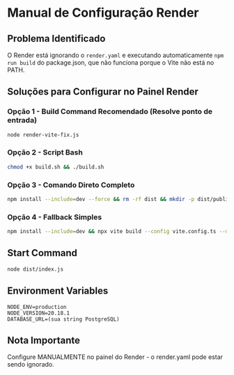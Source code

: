 # Manual de Configuração Render

## Problema Identificado
O Render está ignorando o `render.yaml` e executando automaticamente `npm run build` do package.json, que não funciona porque o Vite não está no PATH.

## Soluções para Configurar no Painel Render

### Opção 1 - Build Command Recomendado (Resolve ponto de entrada)
```bash
node render-vite-fix.js
```

### Opção 2 - Script Bash
```bash
chmod +x build.sh && ./build.sh
```

### Opção 3 - Comando Direto Completo
```bash
npm install --include=dev --force && rm -rf dist && mkdir -p dist/public && ./node_modules/.bin/vite build --config vite.config.ts --mode production && ./node_modules/.bin/esbuild server/index.ts --platform=node --packages=external --bundle --format=esm --outdir=dist --target=node20
```

### Opção 4 - Fallback Simples
```bash
npm install --include=dev && npx vite build --config vite.config.ts --mode production && npx esbuild server/index.ts --platform=node --packages=external --bundle --format=esm --outdir=dist --target=node20
```

## Start Command
```bash
node dist/index.js
```

## Environment Variables
```
NODE_ENV=production
NODE_VERSION=20.18.1
DATABASE_URL=(sua string PostgreSQL)
```

## Nota Importante
Configure MANUALMENTE no painel do Render - o render.yaml pode estar sendo ignorado.